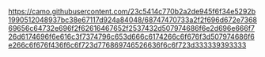 https://camo.githubusercontent.com/23c5414c770b2a2de945f6f34e5292b1990512048937bc38e67117d924a84048/68747470733a2f2f696d672e736869656c64732e696f2f62616467652f2537432d507974686f6e2d696e666f726d6174696f6e616c3f7374796c653d666c6174266c6f676f3d507974686f6e266c6f676f436f6c6f723d776869746526636f6c6f723d333339393333
